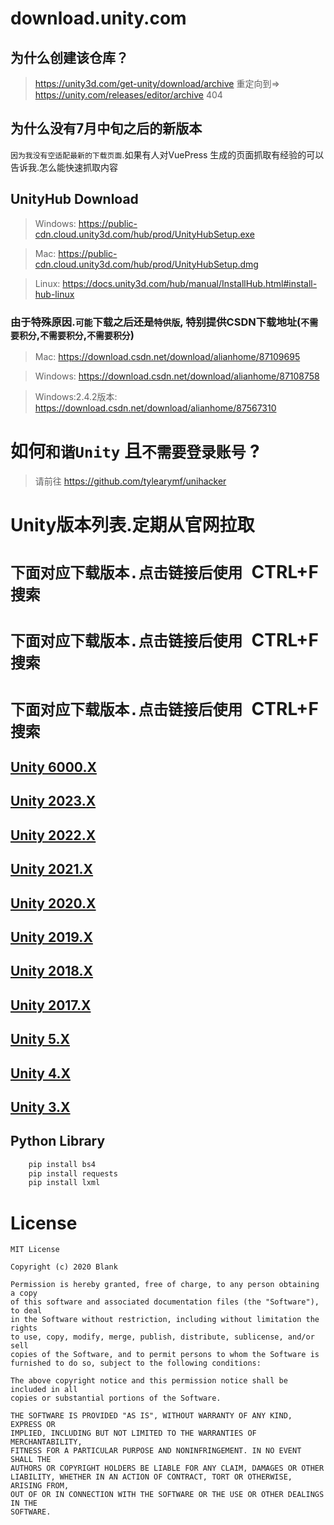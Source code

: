 # download.unity.com
## 为什么创建该仓库？
> https://unity3d.com/get-unity/download/archive 重定向到=> https://unity.com/releases/editor/archive    404  

## 为什么没有7月中旬之后的新版本

`因为我没有空适配最新的下载页面`.如果有人对VuePress 生成的页面抓取有经验的可以告诉我.怎么能快速抓取内容

## UnityHub Download 

> Windows: https://public-cdn.cloud.unity3d.com/hub/prod/UnityHubSetup.exe

> Mac: https://public-cdn.cloud.unity3d.com/hub/prod/UnityHubSetup.dmg

> Linux: https://docs.unity3d.com/hub/manual/InstallHub.html#install-hub-linux

### 由于特殊原因.`可能`下载之后还是`特供版`, 特别提供CSDN下载地址(`不需要积分`,`不需要积分`,`不需要积分`)

> Mac: https://download.csdn.net/download/alianhome/87109695

> Windows: https://download.csdn.net/download/alianhome/87108758

> Windows:2.4.2版本: https://download.csdn.net/download/alianhome/87567310

# 如何`和谐Unity` 且`不需要登录账号` ?

> 请前往 https://github.com/tylearymf/unihacker

# Unity版本列表.定期从官网拉取

# `下面对应下载版本.点击链接后使用 `CTRL+F` 搜索`

# `下面对应下载版本.点击链接后使用 `CTRL+F` 搜索`

# `下面对应下载版本.点击链接后使用 `CTRL+F` 搜索`

## [Unity 6000.X](download-archive-6000.md)

## [Unity 2023.X](download-archive-2023.md)

## [Unity 2022.X](download-archive-2022.md)

## [Unity 2021.X](download-archive-2021.md)

## [Unity 2020.X](download-archive-2020.md)

## [Unity 2019.X](download-archive-2019.md)

## [Unity 2018.X](download-archive-2018.md)

## [Unity 2017.X](download-archive-2017.md)

## [Unity 5.X](download-archive-5.md)

## [Unity 4.X](download-archive-4.md)

## [Unity 3.X](download-archive-3.md)


## Python Library

```bash
    pip install bs4
    pip install requests
    pip install lxml
```

# License


```
MIT License

Copyright (c) 2020 Blank

Permission is hereby granted, free of charge, to any person obtaining a copy
of this software and associated documentation files (the "Software"), to deal
in the Software without restriction, including without limitation the rights
to use, copy, modify, merge, publish, distribute, sublicense, and/or sell
copies of the Software, and to permit persons to whom the Software is
furnished to do so, subject to the following conditions:

The above copyright notice and this permission notice shall be included in all
copies or substantial portions of the Software.

THE SOFTWARE IS PROVIDED "AS IS", WITHOUT WARRANTY OF ANY KIND, EXPRESS OR
IMPLIED, INCLUDING BUT NOT LIMITED TO THE WARRANTIES OF MERCHANTABILITY,
FITNESS FOR A PARTICULAR PURPOSE AND NONINFRINGEMENT. IN NO EVENT SHALL THE
AUTHORS OR COPYRIGHT HOLDERS BE LIABLE FOR ANY CLAIM, DAMAGES OR OTHER
LIABILITY, WHETHER IN AN ACTION OF CONTRACT, TORT OR OTHERWISE, ARISING FROM,
OUT OF OR IN CONNECTION WITH THE SOFTWARE OR THE USE OR OTHER DEALINGS IN THE
SOFTWARE.
```
